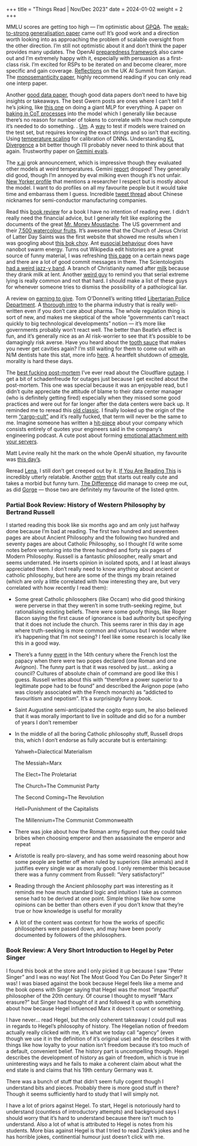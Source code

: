 +++
title = "Things Read | Nov/Dec 2023"
date = 2024-01-02
weight = 2
+++

MMLU scores are getting too high — I’m optimistic about [GPQA](https://arxiv.org/pdf/2311.12022.pdf). The [weak-to-strong generalisation paper](https://cdn.openai.com/papers/weak-to-strong-generalization.pdf) came out! It’s good work and a direction worth looking into as approaching the problem of scalable oversight from the other direction. I’m still not optimistic about it and don’t think the paper provides many updates. The OpenAI [preparedness framework](https://cdn.openai.com/openai-preparedness-framework-beta.pdf) also came out and I’m extremely happy with it, especially with persuasion as a first-class risk. I’m excited for RSPs to be iterated on and become clearer, more specific and gain coverage. [Reflections](https://twitter.com/kanjun/status/1720502401067811242?s=46) on the UK AI Summit from Kanjun. The [monosemanticity paper](https://transformer-circuits.pub/2023/monosemantic-features/index.html), highly recommend reading if you can only read one interp paper.  

Another [good data paper](https://arxiv.org/pdf/2310.20707.pdf), though good data papers don’t need to have big insights or takeaways. The best Gwern posts are ones where I can’t tell if he’s joking, like [this one](https://gwern.net/aunn) on doing a giant MLP for everything. A paper on [baking in CoT processes](https://arxiv.org/pdf/2311.01460.pdf) into the model which I generally like because there’s no reason for number of tokens to correlate with how much compute it’s needed to do something. . [Um](https://annas-blog.org/duxiu-exclusive.html). A [way](https://arxiv.org/pdf/2310.17623.pdf) to test if models were trained on the test set, but requires knowing the exact strings and so isn’t that exciting. Using [temperature scaling](https://arxiv.org/pdf/1905.00174.pdf) for calibration of DNNs. Understanding [KL Divergence](https://agustinus.kristia.de/techblog/2016/12/21/forward-reverse-kl/) a bit better though I’ll probably never need to think about that again. Trustworthy paper on [Gemini evals](https://arxiv.org/pdf/2312.11444.pdf). 

The [x.ai](http://x.ai) grok announcement, which is impressive though they evaluated other models at weird temperatures. Gemini [report](https://storage.googleapis.com/deepmind-media/gemini/gemini_1_report.pdf) dropped! They generally did good, though I’m annoyed by eval milking even though it’s not unfair. [New Yorker profile](https://www.newyorker.com/culture/culture-desk/the-new-poem-making-machinery) that mentions a researcher I respect but is mostly about the model. I want to do profiles on all my favourite people but it would take time and embarrass them I guess. Incredible [tweet thread](https://twitter.com/kelmgren/status/1720583218259522014?s=46) about Chinese nicknames for semi-conductor manufacturing companies.

Read this [book review](https://www.goodreads.com/review/show/4935354533) for a book I have no intention of reading ever. I didn’t really need the financial advice, but I generally felt like exploring the documents of the great [Mr. Money Moustache](https://www.mrmoneymustache.com/2014/11/04/why-i-put-my-last-100000-into-betterment/). The US government and their [7,500 watercolour fruits](https://www.openculture.com/2019/06/the-us-government-commissioned-7500-watercolor-paintings.html). It’s awesome that the Church of Jesus Christ of Latter Day Saints was the first website that showed me results when I was googling about [this bok choy](https://www.churchofjesuschrist.org/study/ensign/2014/10/the-jadeite-cabbage?lang=eng). Ant [eusocial behaviour](https://www.npr.org/2023/11/21/1214246291/army-ants-architecture-science-robots-research) does have nanobot swarm energy. Turns out Wikipedia edit histories are a great source of funny material, I was refreshing [this page](https://en.wikipedia.org/w/index.php?title=Henry_Kissinger&action=history&offset=&limit=100) on a certain news page and there are a lot of good commit messages in there. The Scientologists [had a weird jazz-y band](https://daily.redbullmusicacademy.com/2016/03/the-apollo-stars-feature). A branch of Christianity named after [milk](https://en.m.wikipedia.org/wiki/Molokan) because they drank milk at lent. Another [weird guy](https://en.wikipedia.org/wiki/Fr%C3%A9d%C3%A9ric_Bourdin) to remind you that serial extreme lying is really common and not that hard. I should make a list of these guys for whenever someone tries to dismiss the possibility of a pathological liar. 

A review on [earning to give](https://forum.effectivealtruism.org/posts/gxppfWhx7ta2fkF3R/10-years-of-earning-to-give). Tom O’Donnell’s writing titled [Libertarian Police Department](https://www.newyorker.com/humor/daily-shouts/l-p-d-libertarian-police-department). A [thorough intro](https://atelfo.github.io/2023/12/23/biopharma-from-janssen-to-today.html) to the pharma industry that is really well-written even if you don’t care about pharma. The whole regulation thing is sort of new, and makes me skeptical of the whole “governments can’t react quickly to big technological developments” notion — it’s more like governments probably won’t react well. The better than Beatle’s effect is fun, and it’s generally nice as an AI risk-worrier to see that it’s possible to be damagingly risk averse. Have you heard about the [tooth sauce](https://drive.google.com/drive/u/0/folders/18ZDSe92LgLmS0sUbosvNxByii_1kjnEj) that makes you never get cavities again? I’m still waiting for them to come out with an N/M dentists hate this stat, more info [here](https://www.astralcodexten.com/p/defying-cavity-lantern-bioworks-faq). A heartfelt shutdown of [omegle](https://www.omegle.com/), morality is hard these days. 

The [best fucking post-mortem](https://blog.cloudflare.com/post-mortem-on-cloudflare-control-plane-and-analytics-outage/) I’ve ever read about the Cloudflare [outage](https://www.cloudflarestatus.com/incidents/hm7491k53ppg). I get a bit of schadenfreude for outages just because I get excited about the post-mortem. This one was special because it was an enjoyable read, but I didn’t quite appreciate the attitude of blame to their data center manager (who is definitely getting fired) especially when they missed some good practices and were out for far longer after the data centers were back up. It reminded me to reread this [old classic](https://stackoverflow.blog/2012/11/09/se-podcast-36-we-got-hit-by-a-hurricane/). I finally looked up the origin of the term [“cargo-cult”](https://en.wikipedia.org/wiki/Cargo_cult) and it’s really fucked, that term will never be the same to me. Imagine someone has written a [hit-piece](https://www.efinancialcareers.com/news/2023/11/ocaml-vs-c-high-frequency-trading) about your company which consists entirely of quotes your engineers said in the company’s engineering podcast. A cute post about forming [emotional attachment with your servers](https://cycles.substack.com/p/my-pet-cow). 

Matt Levine really hit the mark on the whole OpenAI situation, my favourite was [this day’s](https://www.bloomberg.com/opinion/articles/2023-11-21/openai-is-a-strange-nonprofit). 

Reread [Lena](https://qntm.org/mmacevedo), I still don’t get creeped out by it. [If You Are Reading This](https://qntm.org/readin) is incredibly utterly relatable. Another [qntm](https://qntm.org/frame) that starts out really cute and takes a morbid but funny turn. [The Difference](https://qntm.org/differenc) did manage to creep me out, as did [Gorge](https://qntm.org/gorge) — those two are definitely my favourite of the listed qntm.  

### Partial Book Review: History of Western Philosophy by Bertrand Russell

I started reading this book like six months ago and am only just halfway done because I’m bad at reading. The first two hundred and seventeen pages are about Ancient Philosophy and the following two hundred and seventy pages are about Catholic Philosophy, so I thought I’d write some notes before venturing into the three hundred and forty six pages of Modern Philosophy. Russell is a fantastic philosopher, really smart and seems underrated. He inserts opinion in isolated spots, and I at least always appreciated them. I don’t really need to know anything about ancient or catholic philosophy, but here are some of the things my brain retained (which are only a little correlated with how interesting they are, but very correlated with how recently I read them): 

- Some great Catholic philosophers (like Occam) who did good thinking were perverse in that they weren’t in some truth-seeking regime, but rationalising existing beliefs. There were some goofy things, like Roger Bacon saying the first cause of ignorance is bad authority but specifying that it does not include the church. This seems rarer in this day in age where truth-seeking is more common and virtuous but I wonder where it’s happening that I’m not seeing? I feel like some research is locally like this in a good way.
- There’s a funny [event](https://en.wikipedia.org/wiki/Western_Schism) in the 14th century where the French lost the papacy when there were two popes declared (one Roman and one Avignon). The funny part is that it was resolved by just… asking a council? Cultures of absolute chain of command are good like this I guess. Russell writes about this with “therefore a power superior to a legitimate pope had to be found” and described the Avignon pope (who was closely associated with the French monarch) as “addicted to favouritism and nepotism”. It’s a surprisingly funny book.
- Saint Augustine semi-anticipated the cogito ergo sum, he also believed that it was morally important to live in solitude and did so for a number of years I don’t remember
- In the middle of all the boring Catholic philosophy stuff, Russell drops this, which I don’t endorse as fully accurate but is entertaining:
    
    Yahweh=Dialectical Materialism<br>
    
    The Messiah=Marx<br>
    
    The Elect=The Proletariat<br>
    
    The Church=The Communist Party<br>
    
    The Second Coming=The Revolution<br>
    
    Hell=Punishment of the Capitalists<br>
    
    The Millennium=The Communist Commonwealth<br>
    
- There was joke about how the Roman army figured out they could take bribes when choosing emperor and then assassinate the emperor and repeat
- Aristotle is really pro-slavery, and has some weird reasoning about how some people are better off when ruled by superiors (like animals) and it justifies every single war as morally good. I only remember this because there was a funny comment from Russell: “Very satisfactory!”
- Reading through the Ancient philosophy part was interesting as it reminds me how much standard logic and intuition I take as common sense had to be derived at one point. Simple things like how some opinions can be better than others even if you don’t know that they’re true or how knowledge is useful for morality
- A lot of the content was context for how the works of specific philosophers were passed down, and may have been poorly documented by followers of the philosophers.

### Book Review: A Very Short Introduction to Hegel by Peter Singer

I found this book at the store and I only picked it up because I saw “Peter Singer” and I was no way! Not The Most Good You Can Do Peter Singer? It was! I was biased against the book because Hegel feels like a meme and the book opens with Singer saying that Hegel was the most “impactful” philosopher of the 20th century. Of course I thought to myself “Marx erasure?” but Singer had thought of it and followed it up with something about how because Hegel influenced Marx it doesn’t count or something. 

I have never… read Hegel, but the only coherent takeaway I could pull was in regards to Hegel’s philosophy of history. The Hegelian notion of freedom actually really clicked with me, it’s what we today call “agency” (even though we use it in the definition of it’s original use) and he describes it with things like how loyalty to your nation isn’t freedom because it’s too much of a default, convenient belief. The history part is uncompelling though. Hegel describes the development of history as gain of freedom, which is true in uninteresting ways and he fails to make a coherent claim about what the end state is and claims that his 19th century Germany was it. 

There was a bunch of stuff that didn’t seem fully cogent though I understand bits and pieces. Probably there is more good stuff in there? Though it seems sufficiently hard to study that I will simply not. 

I have a lot of priors against Hegel. To start, Hegel is notoriously hard to understand (countless of introductory attempts) and background says I should worry that it’s hard to understand because there isn’t much to understand. Also a lot of what is attributed to Hegel is notes from his students. More bias against Hegel is that I tried to read Zizek’s jokes and he has horrible jokes, continential humour just doesn’t click with me.
